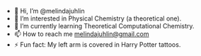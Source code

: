 - 👋 Hi, I’m @melindajuhlin
- 👀 I’m interested in Physical Chemistry (a theoretical one).
- 🌱 I’m currently learning Theoretical Computational Chemistry.
- 📫 How to reach me melindajuhlin@gmail.com
- ⚡ Fun fact: My left arm is covered in Harry Potter tattoos.
